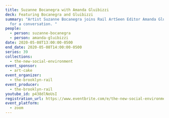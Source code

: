 ```yaml
---
title: Suzanne Bocanegra with Amanda Gluibizzi
deck: Featuring Bocanegra and Gluibizzi
summary: "Artist Suzanne Bocanegra joins Rail ArtSeen Editor Amanda Gluibizzi
  for a conversation. "
people:
  - person: suzanne-bocanegra
  - person: amanda-gluibizzi
date: 2020-05-08T13:00:00-0500
end_date: 2020-05-08T14:00:00-0500
series: 39
collections:
  - the-new-social-environment
event_sponsor:
  - art-cake
event_organizer:
  - the-brooklyn-rail
event_producer:
  - the-brooklyn-rail
youtube_id: p438dlNoUsI
registration_url: https://www.eventbrite.com/e/the-new-social-environment-38-dr-vandana-shiva-tickets-103929722598
event_platform:
  - zoom
---
```

